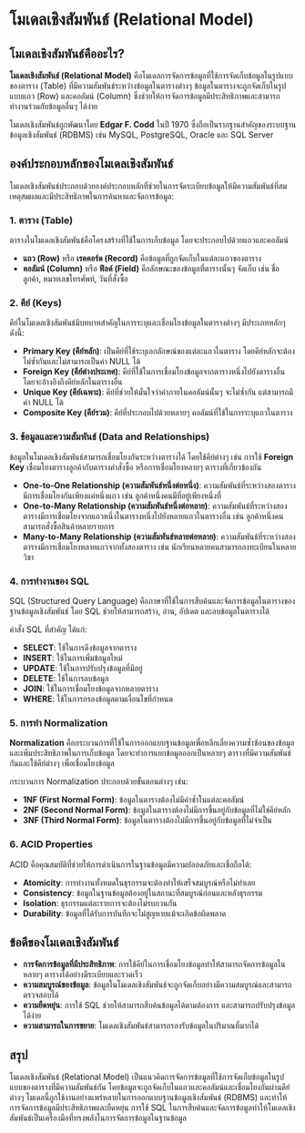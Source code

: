 # โมเดลเชิงสัมพันธ์ (Relational Model)

## โมเดลเชิงสัมพันธ์คืออะไร?

**โมเดลเชิงสัมพันธ์ (Relational Model)** คือโมเดลการจัดการข้อมูลที่ใช้การจัดเก็บข้อมูลในรูปแบบของตาราง (Table) ที่มีความสัมพันธ์ระหว่างข้อมูลในตารางต่างๆ ข้อมูลในตารางจะถูกจัดเก็บในรูปแบบแถว (Row) และคอลัมน์ (Column) ซึ่งช่วยให้การจัดการข้อมูลมีประสิทธิภาพและสามารถทำงานร่วมกับข้อมูลอื่นๆ ได้ง่าย

โมเดลเชิงสัมพันธ์ถูกพัฒนาโดย **Edgar F. Codd** ในปี 1970 ซึ่งถือเป็นรากฐานสำคัญของระบบฐานข้อมูลเชิงสัมพันธ์ (RDBMS) เช่น MySQL, PostgreSQL, Oracle และ SQL Server

## องค์ประกอบหลักของโมเดลเชิงสัมพันธ์

โมเดลเชิงสัมพันธ์ประกอบด้วยองค์ประกอบหลักที่ช่วยในการจัดระเบียบข้อมูลให้มีความสัมพันธ์ที่สมเหตุสมผลและมีประสิทธิภาพในการค้นหาและจัดการข้อมูล:

### 1. **ตาราง (Table)**
ตารางในโมเดลเชิงสัมพันธ์คือโครงสร้างที่ใช้ในการเก็บข้อมูล โดยจะประกอบไปด้วยแถวและคอลัมน์

- **แถว (Row)** หรือ **เรคคอร์ด (Record)** คือข้อมูลที่ถูกจัดเก็บในแต่ละแถวของตาราง
- **คอลัมน์ (Column)** หรือ **ฟิลด์ (Field)** คือลักษณะของข้อมูลที่ตารางนั้นๆ จัดเก็บ เช่น ชื่อลูกค้า, หมายเลขโทรศัพท์, วันที่สั่งซื้อ

### 2. **คีย์ (Keys)**
คีย์ในโมเดลเชิงสัมพันธ์มีบทบาทสำคัญในการระบุและเชื่อมโยงข้อมูลในตารางต่างๆ มีประเภทหลักๆ ดังนี้:

- **Primary Key (คีย์หลัก)**: เป็นคีย์ที่ใช้ระบุเอกลักษณ์ของแต่ละแถวในตาราง โดยคีย์หลักจะต้องไม่ซ้ำกันและไม่สามารถเป็นค่า NULL ได้
- **Foreign Key (คีย์ต่างประเทศ)**: คีย์ที่ใช้ในการเชื่อมโยงข้อมูลจากตารางหนึ่งไปยังตารางอื่น โดยจะอ้างอิงถึงคีย์หลักในตารางอื่น
- **Unique Key (คีย์เฉพาะ)**: คีย์ที่ช่วยให้มั่นใจว่าค่าภายในคอลัมน์นั้นๆ จะไม่ซ้ำกัน แต่สามารถมีค่า NULL ได้
- **Composite Key (คีย์รวม)**: คีย์ที่ประกอบไปด้วยหลายๆ คอลัมน์ที่ใช้ในการระบุแถวในตาราง

### 3. **ข้อมูลและความสัมพันธ์ (Data and Relationships)**
ข้อมูลในโมเดลเชิงสัมพันธ์สามารถเชื่อมโยงกันระหว่างตารางได้ โดยใช้คีย์ต่างๆ เช่น การใช้ **Foreign Key** เชื่อมโยงตารางลูกค้ากับตารางคำสั่งซื้อ หรือการเชื่อมโยงหลายๆ ตารางที่เกี่ยวข้องกัน

- **One-to-One Relationship (ความสัมพันธ์หนึ่งต่อหนึ่ง)**: ความสัมพันธ์ที่ระหว่างสองตารางมีการเชื่อมโยงกันเพียงแค่หนึ่งแถว เช่น ลูกค้าหนึ่งคนมีที่อยู่เพียงหนึ่งที่
- **One-to-Many Relationship (ความสัมพันธ์หนึ่งต่อหลาย)**: ความสัมพันธ์ที่ระหว่างสองตารางมีการเชื่อมโยงจากแถวหนึ่งในตารางหนึ่งไปยังหลายแถวในตารางอื่น เช่น ลูกค้าหนึ่งคนสามารถสั่งซื้อสินค้าหลายรายการ
- **Many-to-Many Relationship (ความสัมพันธ์หลายต่อหลาย)**: ความสัมพันธ์ที่ระหว่างสองตารางมีการเชื่อมโยงหลายแถวจากทั้งสองตาราง เช่น นักเรียนหลายคนสามารถลงทะเบียนในหลายวิชา

### 4. **การทำงานของ SQL**
SQL (Structured Query Language) คือภาษาที่ใช้ในการสืบค้นและจัดการข้อมูลในตารางของฐานข้อมูลเชิงสัมพันธ์ โดย SQL ช่วยให้สามารถสร้าง, อ่าน, อัปเดต และลบข้อมูลในตารางได้

คำสั่ง SQL ที่สำคัญ ได้แก่:
- **SELECT**: ใช้ในการดึงข้อมูลจากตาราง
- **INSERT**: ใช้ในการเพิ่มข้อมูลใหม่
- **UPDATE**: ใช้ในการปรับปรุงข้อมูลที่มีอยู่
- **DELETE**: ใช้ในการลบข้อมูล
- **JOIN**: ใช้ในการเชื่อมโยงข้อมูลจากหลายตาราง
- **WHERE**: ใช้ในการกรองข้อมูลตามเงื่อนไขที่กำหนด

### 5. **การทำ Normalization**
**Normalization** คือกระบวนการที่ใช้ในการออกแบบฐานข้อมูลเพื่อหลีกเลี่ยงความซ้ำซ้อนของข้อมูลและเพิ่มประสิทธิภาพในการเก็บข้อมูล โดยจะทำการแยกข้อมูลออกเป็นหลายๆ ตารางที่มีความสัมพันธ์กันและใช้คีย์ต่างๆ เพื่อเชื่อมโยงข้อมูล

กระบวนการ Normalization ประกอบด้วยขั้นตอนต่างๆ เช่น:
- **1NF (First Normal Form)**: ข้อมูลในตารางต้องไม่มีค่าซ้ำในแต่ละคอลัมน์
- **2NF (Second Normal Form)**: ข้อมูลในตารางต้องไม่มีการขึ้นอยู่กับข้อมูลที่ไม่ใช่คีย์หลัก
- **3NF (Third Normal Form)**: ข้อมูลในตารางต้องไม่มีการขึ้นอยู่กับข้อมูลที่ไม่จำเป็น

### 6. **ACID Properties**
ACID คือคุณสมบัติที่ช่วยให้การดำเนินการในฐานข้อมูลมีความปลอดภัยและเชื่อถือได้:
- **Atomicity**: การทำงานทั้งหมดในธุรกรรมจะต้องทำให้เสร็จสมบูรณ์หรือไม่ทำเลย
- **Consistency**: ข้อมูลในฐานข้อมูลต้องอยู่ในสถานะที่สมบูรณ์ก่อนและหลังธุรกรรม
- **Isolation**: ธุรกรรมแต่ละรายการจะต้องไม่รบกวนกัน
- **Durability**: ข้อมูลที่ได้รับการบันทึกจะไม่สูญหายแม้จะเกิดข้อผิดพลาด

## ข้อดีของโมเดลเชิงสัมพันธ์

- **การจัดการข้อมูลที่มีประสิทธิภาพ**: การใช้คีย์ในการเชื่อมโยงข้อมูลทำให้สามารถจัดการข้อมูลในหลายๆ ตารางได้อย่างมีระเบียบและรวดเร็ว
- **ความสมบูรณ์ของข้อมูล**: ข้อมูลในโมเดลเชิงสัมพันธ์จะถูกจัดเก็บอย่างมีความสมบูรณ์และสามารถตรวจสอบได้
- **ความยืดหยุ่น**: การใช้ SQL ช่วยให้สามารถสืบค้นข้อมูลได้ตามต้องการ และสามารถปรับปรุงข้อมูลได้ง่าย
- **ความสามารถในการขยาย**: โมเดลเชิงสัมพันธ์สามารถรองรับข้อมูลในปริมาณที่มากได้

## สรุป

โมเดลเชิงสัมพันธ์ (Relational Model) เป็นแนวคิดการจัดการข้อมูลที่ใช้การจัดเก็บข้อมูลในรูปแบบของตารางที่มีความสัมพันธ์กัน โดยข้อมูลจะถูกจัดเก็บในแถวและคอลัมน์และเชื่อมโยงกันผ่านคีย์ต่างๆ โมเดลนี้ถูกใช้งานอย่างแพร่หลายในการออกแบบฐานข้อมูลเชิงสัมพันธ์ (RDBMS) และทำให้การจัดการข้อมูลมีประสิทธิภาพและยืดหยุ่น การใช้ SQL ในการสืบค้นและจัดการข้อมูลทำให้โมเดลเชิงสัมพันธ์เป็นเครื่องมือที่ทรงพลังในการจัดการข้อมูลในฐานข้อมูล